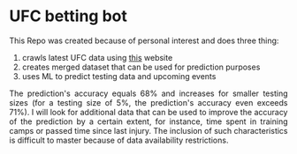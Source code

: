 # UFC betting bot

This Repo was created because of personal interest and does three thing:

1.  crawls latest UFC data using [this](http://ufcstats.com/statistics/events/completed) website
2.  creates merged dataset that can be used for prediction purposes
3.  uses ML to predict testing data and upcoming events 

<p align="justify">
The prediction's accuracy equals 68% and increases for smaller testing sizes (for a testing size of 5%, the prediction's accuracy even exceeds 71%). I will look for additional data that can be used to improve the accuracy of the prediction by a certain extent, for instance, time spent in training camps or passed time since last injury. The inclusion of such characteristics is difficult to master because of data availability restrictions.
</p>


